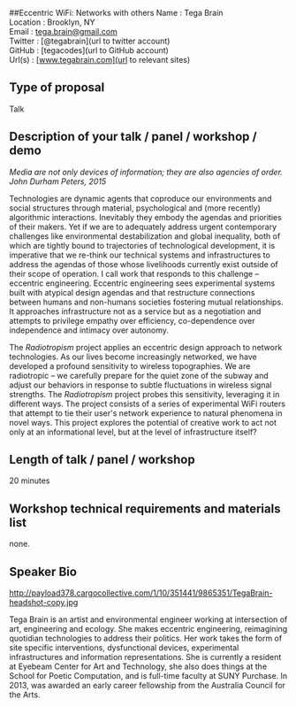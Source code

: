 ##Eccentric WiFi: Networks with others
Name : Tega Brain  
Location : Brooklyn, NY  
Email : tega.brain@gmail.com  
Twitter : [@tegabrain](url to twitter account)  
GitHub : [tegacodes](url to GitHub account)  
Url(s) : [www.tegabrain.com](url to relevant sites)  
## Type of proposal  
Talk

## Description of your talk / panel / workshop / demo

_Media are not only devices of information; they are also agencies of order._  
_John Durham Peters, 2015_

Technologies are dynamic agents that coproduce our environments and social structures through material, psychological and (more recently) algorithmic interactions. Inevitably they embody the agendas and priorities of their makers. Yet if we are to adequately address urgent contemporary challenges like environmental destabilization and global inequality, both of which are tightly bound to trajectories of technological development, it is imperative that we re-think our technical systems and infrastructures to address the agendas of those whose livelihoods currently exist outside of their scope of operation. I call work that responds to this challenge – eccentric engineering. Eccentric engineering sees experimental systems built with atypical design agendas and that restructure connections between humans and non-humans societies fostering mutual relationships. It approaches infrastructure not as a service but as a negotiation and attempts to privilege empathy over efficiency, co-dependence over independence and intimacy over autonomy. 

The _Radiotropism_ project applies an eccentric design approach to network technologies. As our lives become increasingly networked, we have developed a profound sensitivity to wireless topographies. We are radiotropic – we carefully prepare for the quiet zone of the subway and adjust our behaviors in response to subtle fluctuations in wireless signal strengths. The _Radiotropism_ project probes this sensitivity, leveraging it in different ways. The project consists of a series of experimental WiFi routers that attempt to tie their user's network experience to natural phenomena in novel ways. This project explores the potential of creative work to act not only at an informational level, but at the level of infrastructure itself?

## Length of talk / panel / workshop
20 minutes

## Workshop technical requirements and materials list

none.

## Speaker Bio
http://payload378.cargocollective.com/1/10/351441/9865351/TegaBrain-headshot-copy.jpg

Tega Brain is an artist and environmental engineer working at intersection of art, engineering and ecology. She makes eccentric engineering, reimagining quotidian technologies to address their politics. Her work takes the form of site specific interventions, dysfunctional devices, experimental infrastructures and information representations. She is currently a resident at Eyebeam Center for Art and Technology, she also does things at the School for Poetic Computation, and is full-time faculty at SUNY Purchase. In 2013, was awarded an early career fellowship from the Australia Council for the Arts.




